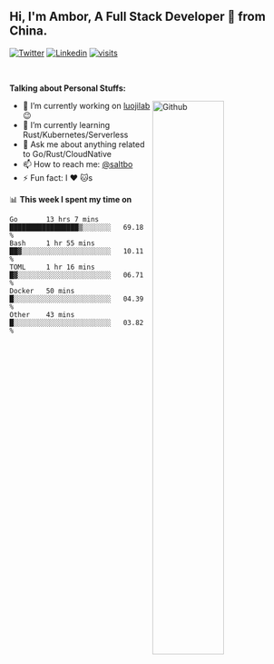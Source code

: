 ## Hi, I'm Ambor, A Full Stack Developer 🚀 from China.

[![Twitter](https://img.shields.io/badge/-saltbo-1ca0f1?style=flat&logo=twitter&logoColor=white)](https://twitter.com/rdsaltbo)
[![Linkedin](https://img.shields.io/badge/-saltbo-blue?style=flat&logo=Linkedin&logoColor=white)](https://www.linkedin.com/in/saltbo/)
[![visits](https://visitor.vercel.app/page/saltbo?color=light-green)](https://github.com/saltbo/)

&nbsp;  

**Talking about Personal Stuffs:**
<!-- Any image aligned to the right. Beware the width  -->
<img width="50%" align="right" alt="Github" src="https://raw.githubusercontent.com/saltbo/saltbo/master/images/git-header.svg" />

- 🔭 I’m currently working on [luojilab](https://github.com/luojilab) :wink:
- 🌱 I’m currently learning Rust/Kubernetes/Serverless
- 💬 Ask me about anything related to Go/Rust/CloudNative
- 📫 How to reach me: [@saltbo](https://twitter.com/rdsaltbo)
- ⚡ Fun fact: I :heart: :cat:s


📊 **This week I spent my time on**
<!--START_SECTION:waka-->
```text
Go       13 hrs 7 mins   █████████████████▒░░░░░░░   69.18 % 
Bash     1 hr 55 mins    ██▓░░░░░░░░░░░░░░░░░░░░░░   10.11 % 
TOML     1 hr 16 mins    █▓░░░░░░░░░░░░░░░░░░░░░░░   06.71 % 
Docker   50 mins         █░░░░░░░░░░░░░░░░░░░░░░░░   04.39 % 
Other    43 mins         █░░░░░░░░░░░░░░░░░░░░░░░░   03.82 % 
```
<!--END_SECTION:waka-->
